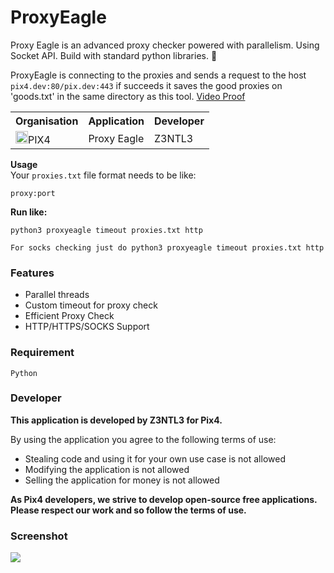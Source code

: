 # ProxyEagle
 Proxy Eagle is an advanced proxy checker powered with parallelism. Using Socket API. Build with standard python libraries. 🦅

ProxyEagle is connecting to the proxies and sends a request to the host ```pix4.dev:80/pix.dev:443``` if succeeds it saves the good proxies on 'goods.txt' in the same directory as this tool.
<a href="https://www.youtube.com/watch?v=qpyL-w5xLwc"> Video Proof</a><br>

<table><tr><th>Organisation</th><th>Application</th><th>Developer</th></tr><tr><td><img src="https://media.discordapp.net/attachments/956310840464773200/968964843333877830/logopix4.png" width="20">PIX4</td><td>Proxy Eagle</td><td>Z3NTL3</td></tr></table>

**Usage**<br>
Your ``proxies.txt`` file format needs to be like:
```
proxy:port
```
**Run like:**<br>
```
python3 proxyeagle timeout proxies.txt http

For socks checking just do python3 proxyeagle timeout proxies.txt http
```
### Features
- Parallel threads
- Custom timeout for proxy check
- Efficient Proxy Check
- HTTP/HTTPS/SOCKS Support

### Requirement
```Python```

### Developer
**This application is developed by Z3NTL3 for Pix4.**

By using the application you agree to the following terms of use:
- Stealing code and using it for your own use case is not allowed
- Modifying the application is not allowed
- Selling the application for money is not allowed

**As Pix4 developers, we strive to develop open-source free applications. Please respect our work and so follow the terms of use.**

### Screenshot
<img src="eagless.png">

